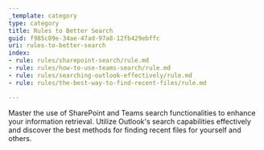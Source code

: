 ```yaml
---
_template: category
type: category
title: Rules to Better Search
guid: f985c89e-34ae-47ad-97a8-12fb429ebffc
uri: rules-to-better-search
index:
- rule: rules/sharepoint-search/rule.md
- rule: rules/how-to-use-teams-search/rule.md
- rule: rules/searching-outlook-effectively/rule.md
- rule: rules/the-best-way-to-find-recent-files/rule.md

---
```


Master the use of SharePoint and Teams search functionalities to enhance your information retrieval. Utilize Outlook's search capabilities effectively and discover the best methods for finding recent files for yourself and others.
